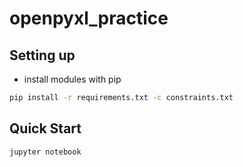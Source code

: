 # openpyxl_practice

## Setting up

* install modules with pip

```bash
pip install -r requirements.txt -c constraints.txt
```

## Quick Start

```bash
jupyter notebook
```
